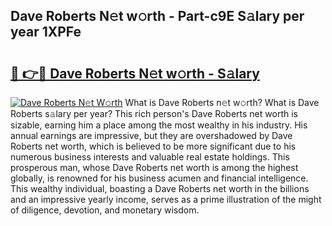 ## Dave Roberts N𝚎t w𝚘rth - Part-c9E S𝚊lary per year 1XPFe

# <h2><a href="http://gc30pu.nevu.top/?p=Dave+Roberts">🔗 👉🔴 Dave Roberts N𝚎t w𝚘rth - S𝚊lary</a></h2>

[![Dave Roberts N𝚎t W𝚘rth](https://i.imgur.com/Oavwk0R.jpeg)](http://gc30pu.nevu.top/?p=Dave+Roberts)
What is Dave Roberts n𝚎t w𝚘rth? What is Dave Roberts s𝚊lary per year?
This rich person's Dave Roberts net worth is sizable, earning him a place among the most wealthy in his industry. His annual earnings are impressive, but they are overshadowed by Dave Roberts net worth, which is believed to be more significant due to his numerous business interests and valuable real estate holdings. This prosperous man, whose Dave Roberts net worth is among the highest globally, is renowned for his business acumen and financial intelligence. This wealthy individual, boasting a Dave Roberts net worth in the billions and an impressive yearly income, serves as a prime illustration of the might of diligence, devotion, and monetary wisdom.
